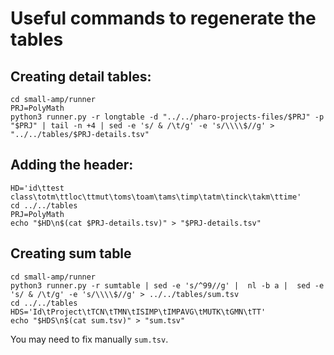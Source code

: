# Useful commands to regenerate the tables

## Creating detail tables:

```shell
cd small-amp/runner
PRJ=PolyMath
python3 runner.py -r longtable -d "../../pharo-projects-files/$PRJ" -p "$PRJ" | tail -n +4 | sed -e 's/ & /\t/g' -e 's/\\\\$//g' > "../../tables/$PRJ-details.tsv"

```

## Adding the header:

```shell
HD='id\ttest class\totm\ttloc\ttmut\toms\toam\tams\timp\tatm\tinck\takm\ttime'     
cd ../../tables
PRJ=PolyMath
echo "$HD\n$(cat $PRJ-details.tsv)" > "$PRJ-details.tsv"  
```

## Creating sum table

```shell
cd small-amp/runner
python3 runner.py -r sumtable | sed -e 's/^99//g' |  nl -b a |  sed -e 's/ & /\t/g' -e 's/\\\\$//g' > ../../tables/sum.tsv 
cd ../../tables
HDS='Id\tProject\tTCN\tTMN\tISIMP\tIMPAVG\tMUTK\tGMN\tTT'
echo "$HDS\n$(cat sum.tsv)" > "sum.tsv"  
```

You may need to fix manually `sum.tsv`.
